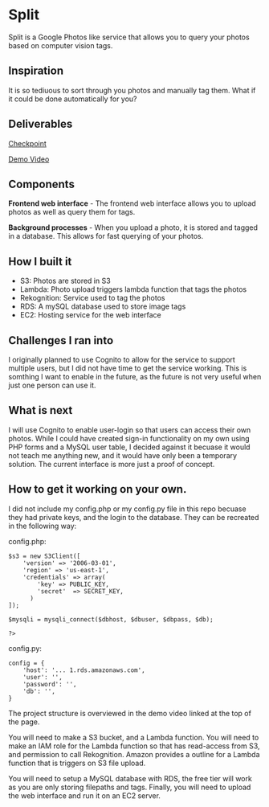 # Split
Split is a Google Photos like service that allows you to query your photos based on computer vision tags.

## Inspiration
It is so tediuous to sort through you photos and manually tag them.  What if it could be done automatically for you?

## Deliverables

[Checkpoint](https://github.com/chnakamura/CMSC389L_Split/blob/master/checkpoint.pdf)

[Demo Video](https://www.youtube.com/watch?v=B0L8dqx8wY4&feature=youtu.be)

## Components

**Frontend web interface** - The frontend web interface allows you to upload photos as well as query them for tags.

**Background processes** - When you upload a photo, it is stored and tagged in a database.  This allows for fast querying of your photos.

## How I built it

* S3: Photos are stored in S3
* Lambda: Photo upload triggers lambda function that tags the photos
* Rekognition: Service used to tag the photos
* RDS: A mySQL database used to store image tags
* EC2: Hosting service for the web interface

## Challenges I ran into

I originally planned to use Cognito to allow for the service to support multiple users, but I did not have time to get the service working.  This is somthing I want to enable in the future, as the future is not very useful when just one person can use it.  

## What is next

I will use Cognito to enable user-login so that users can access their own photos.  While I could have created sign-in functionality on my own using PHP forms and a MySQL user table, I decided against it becuase it would not teach me anything new, and it would have only been a temporary solution.  The current interface is more just a proof of concept.

## How to get it working on your own.

I did not include my config.php or my config.py file in this repo becuase they had private keys, and the login to the database. They can be recreated in the following way:

config.php:

~~~
$s3 = new S3Client([
    'version' => '2006-03-01',
    'region' => 'us-east-1',
    'credentials' => array(
        'key' => PUBLIC_KEY,
        'secret'  => SECRET_KEY,
      )
]);

$mysqli = mysqli_connect($dbhost, $dbuser, $dbpass, $db);

?>
~~~

config.py:

~~~
config = {
    'host': '... 1.rds.amazonaws.com',
    'user': '',
    'password': '',
    'db': '',
}
~~~

The project structure is overviewed in the demo video linked at the top of the page. 

You will need to make a S3 bucket, and a Lambda function.  You will need to make an IAM role for the Lambda function so that has read-access from S3, and permission to call Rekognition.  Amazon provides a outline for a Lambda function that is triggers on S3 file upload.

You will need to setup a MySQL database with RDS, the free tier will work as you are only storing filepaths and tags.  Finally, you will need to upload the web interface and run it on an EC2 server.
